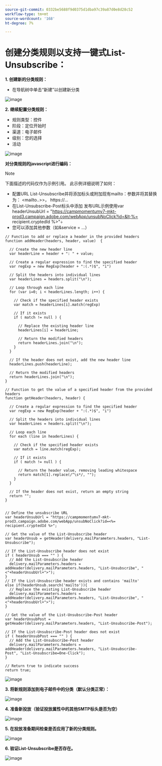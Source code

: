 ```yaml
---
source-git-commit: 0332be5688f9d0375d1dba97c39a87d0e8d28c52
workflow-type: tm+mt
source-wordcount: '168'
ht-degree: 7%

---
```

# 创建分类规则以支持一键式List-Unsubscribe：

**1. 创建新的分类规则：**
* 在导航树中单击“新建”以创建新分类

![image](/help/assets/CreatingTypologyRules1.png)

**2. 继续配置分类规则：**
* 规则类型：控件
* 阶段：定位开始时
* 渠道：电子邮件
* 级别：您的选择
* 活动


![image](/help/assets/CreatingTypologyRules2.png)


**对分类规则的javascript进行编码：**


>[!NOTE]
>
>下面描述的代码仅作为示例引用。
>此示例详细说明了如何：
>* 配置URL List-Unsubscribe并将添加标头或附加现有mailto：参数并将其替换为： &lt;mailto..>>， https://...
>* 在List-Unsubscribe-Post标头中添加
>发布URL示例使用var headerUnsubUrl = &quot;https://campmomentumv7-mkt-prod3.campaign.adobe.com/webApp/unsubNoClick?id=&lt;%= recipient.cryptedId %>&quot;÷
>* 您可以添加其他参数（如&amp;service = ...）
>


```
// Function to add or replace a header in the provided headers 
function addHeader(headers, header, value)  { 
    
  // Create the new header line 
  var headerLine = header + ": " + value; 
    
  // Create a regular expression to find the specified header 
  var regExp = new RegExp(header + ":(.*)$", "i") 
    
  // Split the headers into individual lines 
  var headerLines = headers.split("\n"); 
    
  // Loop through each line 
  for (var i=0; i < headerLines.length; i++) { 
      
    // Check if the specified header exists 
    var match = headerLines[i].match(regExp) 
      
    // If it exists 
    if ( match != null ) { 
        
      // Replace the existing header line 
      headerLines[i] = headerLine; 
        
      // Return the modified headers 
      return headerLines.join("\n"); 
    } 
  } 
    
  // If the header does not exist, add the new header line 
  headerLines.push(headerLine); 
    
  // Return the modified headers 
  return headerLines.join("\n"); 
} 
  
// Function to get the value of a specified header from the provided headers 
function getHeader(headers, header) { 
    
  // Create a regular expression to find the specified header 
  var regExp = new RegExp(header + ":(.*)$", "i") 
    
  // Split the headers into individual lines 
  var headerLines = headers.split("\n"); 
    
  // Loop each line 
  for each (line in headerLines) { 
      
    // Check if the specified header exists 
    var match = line.match(regExp); 
      
    // If it exists 
    if ( match != null ) { 
        
      // Return the header value, removing leading whitespace 
      return match[1].replace(/^\s*/, ""); 
    } 
  } 
    
  // If the header does not exist, return an empty string 
  return ""; 
} 
  
  
// Define the unsubscribe URL 
var headerUnsubUrl = "https://campmomentumv7-mkt-prod3.campaign.adobe.com/webApp/unsubNoClick?id=<%= recipient.cryptedId %>"; 
  
// Get the value of the List-Unsubscribe header 
var headerUnsub = getHeader(delivery.mailParameters.headers, "List-Unsubscribe"); 
  
// If the List-Unsubscribe header does not exist 
if ( headerUnsub === "" ) { 
  // Add the List-Unsubscribe header 
  delivery.mailParameters.headers = addHeader(delivery.mailParameters.headers, "List-Unsubscribe", "<"+headerUnsubUrl+">"); 
} 
// If the List-Unsubscribe header exists and contains 'mailto' 
else if(headerUnsub.search('mailto')){ 
  // Replace the existing List-Unsubscribe header 
  delivery.mailParameters.headers = addHeader(delivery.mailParameters.headers, "List-Unsubscribe", "<"+headerUnsubUrl+">"); 
} 
  
// Get the value of the List-Unsubscribe-Post header 
var headerUnsubPost = getHeader(delivery.mailParameters.headers, "List-Unsubscribe-Post"); 
  
// If the List-Unsubscribe-Post header does not exist 
if ( headerUnsubPost === "" ) { 
  // Add the List-Unsubscribe-Post header 
  delivery.mailParameters.headers = addHeader(delivery.mailParameters.headers, "List-Unsubscribe-Post", "List-Unsubscribe=One-Click"); 
} 
  
// Return true to indicate success 
return true; 
```


![image](/help/assets/CreatingTypologyRules3.png)

**3. 将新规则添加到电子邮件中的分类（默认分类正常）：**

![image](/help/assets/CreatingTypologyRules4.png)

**4. 准备新投放（验证投放属性中的其他SMTP标头是否为空）**

![image](/help/assets/CreatingTypologyRules5.png)

**5. 在投放准备期间检查是否应用了新的分类规则。**

![image](/help/assets/CreatingTypologyRules6.png)



**6. 验证List-Unsubscribe是否存在。**

![image](/help/assets/CreatingTypologyRules7.png)
